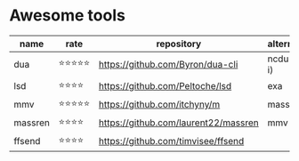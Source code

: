 # Awesome tools

| name    | rate       | repository                           | alternatives |
|---------|------------|--------------------------------------|--------------|
| dua     | ⭐⭐⭐⭐⭐ | https://github.com/Byron/dua-cli     | ncdu(dua -i) |
| lsd     | ⭐⭐⭐⭐   | https://github.com/Peltoche/lsd      | exa          |
| mmv     | ⭐⭐⭐⭐⭐ | https://github.com/itchyny/m         | massren      |
| massren | ⭐⭐⭐⭐   | https://github.com/laurent22/massren | mmv          |
| ffsend  | ⭐⭐⭐⭐   | https://github.com/timvisee/ffsend   |              |
